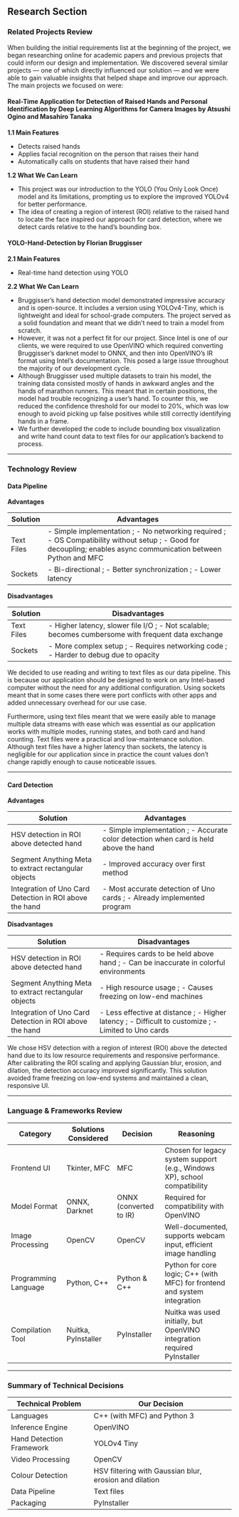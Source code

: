 ## Research Section

### Related Projects Review

When building the initial requirements list at the beginning of the project, we began researching online for academic papers and previous projects that could inform our design and implementation. We discovered several similar projects — one of which directly influenced our solution — and we were able to gain valuable insights that helped shape and improve our approach. The main projects we focused on were:

#### Real-Time Application for Detection of Raised Hands and Personal Identification by Deep Learning Algorithms for Camera Images by Atsushi Ogino and Masahiro Tanaka

**1.1 Main Features**
- Detects raised hands  
- Applies facial recognition on the person that raises their hand  
- Automatically calls on students that have raised their hand  

**1.2 What We Can Learn**
- This project was our introduction to the YOLO (You Only Look Once) model and its limitations, prompting us to explore the improved YOLOv4 for better performance.
- The idea of creating a region of interest (ROI) relative to the raised hand to locate the face inspired our approach for card detection, where we detect cards relative to the hand’s bounding box.

#### YOLO-Hand-Detection by Florian Bruggisser

**2.1 Main Features**
- Real-time hand detection using YOLO

**2.2 What We Can Learn**
- Bruggisser’s hand detection model demonstrated impressive accuracy and is open-source. It includes a version using YOLOv4-Tiny, which is lightweight and ideal for school-grade computers. The project served as a solid foundation and meant that we didn’t need to train a model from scratch.
- However, it was not a perfect fit for our project. Since Intel is one of our clients, we were required to use OpenVINO which required converting Bruggisser’s darknet model to ONNX, and then into OpenVINO’s IR format using Intel’s documentation. This posed a large issue throughout the majority of our development cycle.
- Although Bruggisser used multiple datasets to train his model, the training data consisted mostly of hands in awkward angles and the hands of marathon runners. This meant that in certain positions, the model had trouble recognizing a user’s hand. To counter this, we reduced the confidence threshold for our model to 20%, which was low enough to avoid picking up false positives while still correctly identifying hands in a frame.
- We further developed the code to include bounding box visualization and write hand count data to text files for our application’s backend to process.

---

### Technology Review

#### Data Pipeline

**Advantages**

| Solution     | Advantages                                                                                     |
|--------------|-----------------------------------------------------------------------------------------------|
| Text Files   | - Simple implementation  ; - No networking required ; - OS Compatibility without setup ; - Good for decoupling; enables async communication between Python and MFC |
| Sockets      | - Bi-directional ; - Better synchronization ; - Lower latency                           |

**Disadvantages**

| Solution     | Disadvantages                                                                                  |
|--------------|-----------------------------------------------------------------------------------------------|
| Text Files   | - Higher latency, slower file I/O ; - Not scalable; becomes cumbersome with frequent data exchange |
| Sockets      | - More complex setup ; - Requires networking code ; - Harder to debug due to opacity    |

We decided to use reading and writing to text files as our data pipeline. This is because our application should be designed to work on any Intel-based computer without the need for any additional configuration. Using sockets meant that in some cases there were port conflicts with other apps and added unnecessary overhead for our use case.

Furthermore, using text files meant that we were easily able to manage multiple data streams with ease which was essential as our application works with multiple modes, running states, and both card and hand counting. Text files were a practical and low-maintenance solution. Although text files have a higher latency than sockets, the latency is negligible for our application since in practice the count values don’t change rapidly enough to cause noticeable issues.

---

#### Card Detection

**Advantages**

| Solution                                                   | Advantages                                                                 |
|------------------------------------------------------------|-----------------------------------------------------------------------------|
| HSV detection in ROI above detected hand                   | - Simple implementation ; - Accurate color detection when card is held above the hand |
| Segment Anything Meta to extract rectangular objects       | - Improved accuracy over first method                                      |
| Integration of Uno Card Detection in ROI above the hand    | - Most accurate detection of Uno cards ; - Already implemented program  |

**Disadvantages**

| Solution                                                   | Disadvantages                                                               |
|------------------------------------------------------------|------------------------------------------------------------------------------|
| HSV detection in ROI above detected hand                   | - Requires cards to be held above hand ; - Can be inaccurate in colorful environments |
| Segment Anything Meta to extract rectangular objects       | - High resource usage ; - Causes freezing on low-end machines            |
| Integration of Uno Card Detection in ROI above the hand    | - Less effective at distance ; - Higher latency ; - Difficult to customize ; - Limited to Uno cards |

We chose HSV detection with a region of interest (ROI) above the detected hand due to its low resource requirements and responsive performance. After calibrating the ROI scaling and applying Gaussian blur, erosion, and dilation, the detection accuracy improved significantly. This solution avoided frame freezing on low-end systems and maintained a clean, responsive UI.

---

### Language & Frameworks Review

| Category           | Solutions Considered   | Decision             | Reasoning                                                                 |
|--------------------|------------------------|----------------------|---------------------------------------------------------------------------|
| Frontend UI        | Tkinter, MFC           | MFC                  | Chosen for legacy system support (e.g., Windows XP), school compatibility |
| Model Format       | ONNX, Darknet          | ONNX (converted to IR) | Required for compatibility with OpenVINO                                  |
| Image Processing   | OpenCV                 | OpenCV               | Well-documented, supports webcam input, efficient image handling          |
| Programming Language | Python, C++          | Python & C++         | Python for core logic; C++ (with MFC) for frontend and system integration |
| Compilation Tool   | Nuitka, PyInstaller    | PyInstaller          | Nuitka was used initially, but OpenVINO integration required PyInstaller  |

---

### Summary of Technical Decisions

| Technical Problem           | Our Decision                                                  |
|----------------------------|----------------------------------------------------------------|
| Languages                  | C++ (with MFC) and Python 3                                    |
| Inference Engine           | OpenVINO                                                       |
| Hand Detection Framework   | YOLOv4 Tiny                                                    |
| Video Processing           | OpenCV                                                         |
| Colour Detection           | HSV filtering with Gaussian blur, erosion and dilation         |
| Data Pipeline              | Text files                                                     |
| Packaging                  | PyInstaller                                                    |
